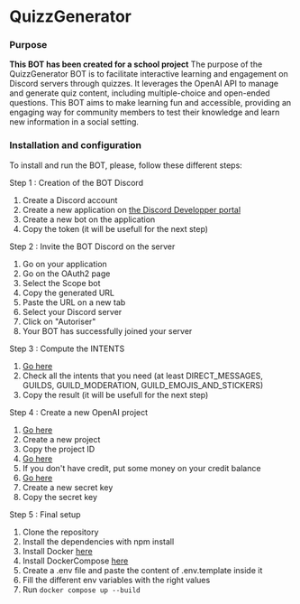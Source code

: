 # QuizzGenerator

### Purpose
**This BOT has been created for a school project**
The purpose of the QuizzGenerator BOT is to facilitate interactive learning and engagement on Discord servers through quizzes. It leverages the OpenAI API to manage and generate quiz content, including multiple-choice and open-ended questions. This BOT aims to make learning fun and accessible, providing an engaging way for community members to test their knowledge and learn new information in a social setting.


### Installation and configuration
To install and run the BOT, please, follow these different steps:

Step 1 : Creation of the BOT Discord
1. Create a Discord account
2. Create a new application on [the Discord Developper portal](https://discord.com/developers/applications)
3. Create a new bot on the application
4. Copy the token (it will be usefull for the next step)

Step 2 : Invite the BOT Discord on the server
1. Go on your application
2. Go on the OAuth2 page
3. Select the Scope bot
4. Copy the generated URL
5. Paste the URL on a new tab
6. Select your Discord server
7. Click on "Autoriser"
8. Your BOT has successfully joined your server

Step 3 : Compute the INTENTS
1. [Go here](https://discord-intents-calculator.vercel.app/)
2. Check all the intents that you need (at least DIRECT_MESSAGES, GUILDS, GUILD_MODERATION, GUILD_EMOJIS_AND_STICKERS)
3. Copy the result (it will be usefull for the next step)

Step 4 : Create a new OpenAI project
1. [Go here](https://platform.openai.com/)
2. Create a new project
3. Copy the project ID
4. [Go here](https://platform.openai.com/settings/organization/billing/overview)
5. If you don't have credit, put some money on your credit balance
6. [Go here](https://platform.openai.com/api-keys)
7. Create a new secret key
8. Copy the secret key

Step 5 : Final setup
1. Clone the repository
2. Install the dependencies with npm install
3. Install Docker [here](https://www.docker.com/get-started/)
4. Install DockerCompose [here](https://docs.docker.com/compose/install)
5. Create a .env file and paste the content of .env.template inside it
6. Fill the different env variables with the right values
7. Run `docker compose up --build`